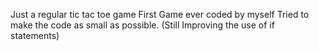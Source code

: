 Just a regular tic tac toe game
First Game ever coded by myself
Tried to make the code as small as possible.
(Still Improving the use of if statements)
